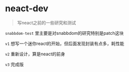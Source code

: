 # neact-dev

> 写neact之前的一些研究和测试

`snabbdom-test` 里主要是对snabbdom的研究特别是patch这块

`v1` 想写一个迷你react的开始，但后面发现封装有点多，耗性能

`v2` 重新设计，算是neact的前身

`v3` 完成版

